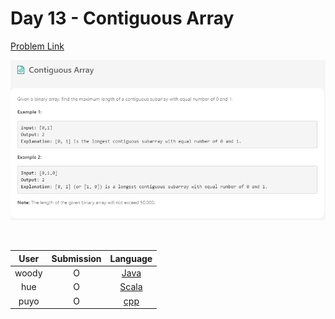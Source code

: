 # Day 13 - Contiguous Array

[Problem Link](https://leetcode.com/problems/contiguous-array/)

![13-contiguous-array](../images/13-contiguous-array.png)

<br>

User  | Submission | Language
:--:  | :--------: | :-----:
woody | O          | [Java](./woody.md)
hue   | O          | [Scala](./hue.scala)
puyo   | O          | [cpp](./puyo.cpp)
